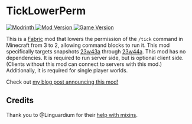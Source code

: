 # TickLowerPerm

[![Modrinth](https://img.shields.io/badge/Modrinth-gray?logo=modrinth) ![Mod Version](https://img.shields.io/modrinth/v/4ShukODo) ![Game Version](https://img.shields.io/modrinth/game-versions/4ShukODo)](https://modrinth.com/mod/ticklowerperm)

This is a [Fabric](https://fabricmc.net/) mod that lowers the permission of the `/tick` command in Minecraft from 3 to 2, allowing command blocks to run it. This mod specifically targets snapshots [23w43a](https://minecraft.wiki/w/Java_Edition_23w43a) through [23w44a](https://minecraft.wiki/w/Java_Edition_23w44a). This mod has no dependencies. It is required to run server side, but is optional client side. (Clients without this mod can connect to servers with this mod.) Additionally, it is required for single player worlds.

Check out [my blog post announcing this mod!](https://bd103.github.io/blog/2023-11-03-announcing-ticklowerperm)

## Credits

Thank you to @Linguardium for their [help with mixins](https://discord.com/channels/507304429255393322/807617700734042122/1168716370159079524).
